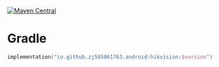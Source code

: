 [![Maven Central](https://img.shields.io/maven-central/v/io.github.zj565061763.android/hikvision)](https://central.sonatype.com/search?q=g:io.github.zj565061763.android+hikvision)

# Gradle

```kotlin
implementation("io.github.zj565061763.android:hikvision:$version")
```